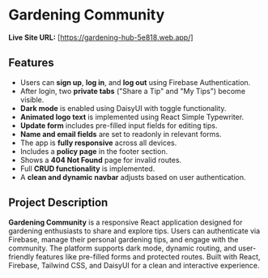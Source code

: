# Gardening Community

**Live Site URL:** [https://gardening-hub-5e818.web.app/]

## Features

- Users can **sign up**, **log in**, and **log out** using Firebase Authentication.
- After login, two **private tabs** ("Share a Tip" and "My Tips") become visible.
- **Dark mode** is enabled using DaisyUI with toggle functionality.
- **Animated logo text** is implemented using React Simple Typewriter.
- **Update form** includes pre-filled input fields for editing tips.
- **Name and email fields** are set to readonly in relevant forms.
- The app is **fully responsive** across all devices.
- Includes a **policy page** in the footer section.
- Shows a **404 Not Found** page for invalid routes.
- Full **CRUD functionality** is implemented.
- A **clean and dynamic navbar** adjusts based on user authentication.

## Project Description

**Gardening Community** is a responsive React application designed for gardening enthusiasts to share and explore tips. Users can authenticate via Firebase, manage their personal gardening tips, and engage with the community. The platform supports dark mode, dynamic routing, and user-friendly features like pre-filled forms and protected routes. Built with React, Firebase, Tailwind CSS, and DaisyUI for a clean and interactive experience.
